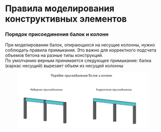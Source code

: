 # Правила моделирования конструктивных элементов

### Порядок присоединения балок и колонн

При моделировании балок, опирающихся на несущие колонны, нужно соблюдать правила примыкания. Это важно для корректного подсчета объемов бетона на разные типы конструкций.
\
По умолчанию верным принимается следующее примыкание: балка (каркас несущий) вырезает объем из несущей колонны

<figure><img src="../../.gitbook/assets/Балки.png" alt=""><figcaption></figcaption></figure>


